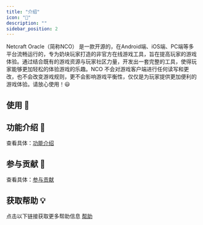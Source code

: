 ```yaml
---
title: "介绍"
icon: "📝"
description: ""
sidebar_position: 2
---
```


Netcraft Oracle（简称NCO） 是一款开源的，在Android端、iOS端、PC端等多平台流畅运行的，专为奶块玩家打造的非官方在线游戏工具，旨在提高玩家的游戏体验。通过结合既有的游戏资源与玩家社区力量，开发出一套完整的工具，使得玩家能够更加轻松的体验游戏的乐趣。NCO 不会对游戏客户端进行任何读写和更改，也不会改变游戏规则，更不会影响游戏平衡性，仅仅是为玩家提供更加便利的游戏体验。请放心使用！😃

## 使用 🚀



## 功能介绍 📝

查看具体：[功能介绍](/docs/feature)

## 参与贡献 👋

查看具体：[参与贡献](/docs/contribute)

## 获取帮助 💡

点击以下链接获取更多帮助信息
[帮助](/docs/help)
